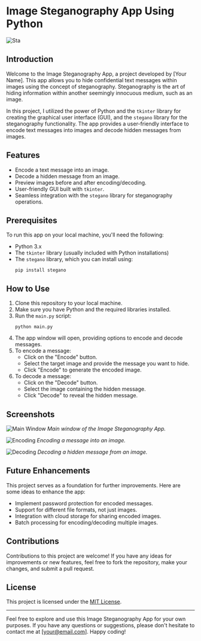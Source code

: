 # Image Steganography App Using Python

![Sta](app_screenshot.png)

## Introduction

Welcome to the Image Steganography App, a project developed by [Your Name]. This app allows you to hide confidential text messages within images using the concept of steganography. Steganography is the art of hiding information within another seemingly innocuous medium, such as an image.

In this project, I utilized the power of Python and the `tkinter` library for creating the graphical user interface (GUI), and the `stegano` library for the steganography functionality. The app provides a user-friendly interface to encode text messages into images and decode hidden messages from images.

## Features

- Encode a text message into an image.
- Decode a hidden message from an image.
- Preview images before and after encoding/decoding.
- User-friendly GUI built with `tkinter`.
- Seamless integration with the `stegano` library for steganography operations.

## Prerequisites

To run this app on your local machine, you'll need the following:

- Python 3.x
- The `tkinter` library (usually included with Python installations)
- The `stegano` library, which you can install using:
  ```
  pip install stegano
  ```

## How to Use

1. Clone this repository to your local machine.
2. Make sure you have Python and the required libraries installed.
3. Run the `main.py` script:
   ```
   python main.py
   ```
4. The app window will open, providing options to encode and decode messages.
5. To encode a message:
   - Click on the "Encode" button.
   - Select the target image and provide the message you want to hide.
   - Click "Encode" to generate the encoded image.
6. To decode a message:
   - Click on the "Decode" button.
   - Select the image containing the hidden message.
   - Click "Decode" to reveal the hidden message.

## Screenshots

![Main Window](screenshots/main_window.png)
_Main window of the Image Steganography App._

![Encoding](screenshots/encoding.png)
_Encoding a message into an image._

![Decoding](screenshots/decoding.png)
_Decoding a hidden message from an image._

## Future Enhancements

This project serves as a foundation for further improvements. Here are some ideas to enhance the app:

- Implement password protection for encoded messages.
- Support for different file formats, not just images.
- Integration with cloud storage for sharing encoded images.
- Batch processing for encoding/decoding multiple images.

## Contributions

Contributions to this project are welcome! If you have any ideas for improvements or new features, feel free to fork the repository, make your changes, and submit a pull request.

## License

This project is licensed under the [MIT License](LICENSE).

---

Feel free to explore and use this Image Steganography App for your own purposes. If you have any questions or suggestions, please don't hesitate to contact me at [your@email.com]. Happy coding!
